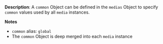 __Description__: A `common` Object can be defined in the `medias` Object to specify `common` values used by all `media` instances.

__Notes__

+ `common` alias: `global`
+ The `common` Object is deep merged into each `media` instance
